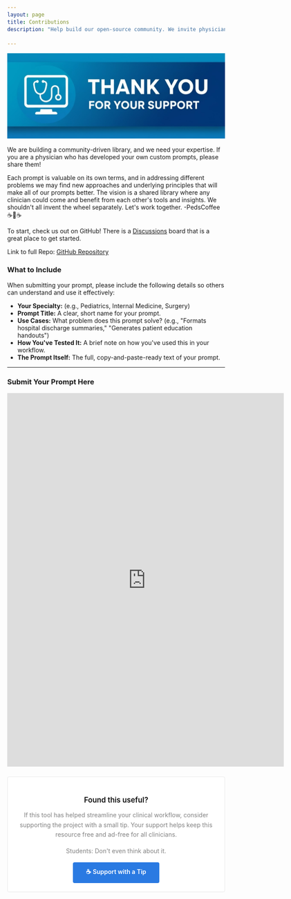 ```yaml
---
layout: page
title: Contributions
description: "Help build our open-source community. We invite physicians to contribute their own custom AI prompts to our shared clinical prompt library via GitHub."

---
```


<style>
/* CSS to ensure the tip jar looks correct */
.support-section {
    background: white;
    border: 1px solid #e8e8e8;
    border-radius: 4px;
    padding: 20px;
    margin-top: 20px;
    text-align: center;
}

.support-section h3 {
    font-size: 1.2em;
    font-weight: 600;
    color: #111;
    margin-bottom: 10px;
}

.support-section p {
    color: #828282;
    margin-bottom: 15px;
    line-height: 1.6;
}

.tip-jar-btn {
    display: inline-block;
    padding: 12px 30px;
    background: #2a7ae2;
    color: white;
    text-decoration: none;
    border-radius: 4px;
    font-weight: 600;
    transition: background 0.2s;
}

.tip-jar-btn:hover {
    background: #1e59a8;
}
</style>

![Thank You Banner](./images/thank-you-banner.jpg)

We are building a community-driven library, and we need your expertise. If you are a physician who has developed your own custom prompts, please share them!

Each prompt is valuable on its own terms, and in addressing different problems we may find new approaches and underlying principles that will make all of our prompts better. The vision is a shared library where any clinician could come and benefit from each other's tools and insights. We shouldn't all invent the wheel separately.  Let's work together. -PedsCoffee☕️🏥☕️

To start, check us out on GitHub! There is a [Discussions](https://github.com/pedscoffee/PhysicianPromptEngineering/discussions) board that is a great place to get started.

Link to full Repo: [GitHub Repository](https://github.com/pedscoffee/PhysicianPromptEngineering/)

### What to Include

When submitting your prompt, please include the following details so others can understand and use it effectively:

* **Your Specialty:** (e.g., Pediatrics, Internal Medicine, Surgery)
* **Prompt Title:** A clear, short name for your prompt.
* **Use Cases:** What problem does this prompt solve? (e.g., "Formats hospital discharge summaries," "Generates patient education handouts")
* **How You've Tested It:** A brief note on how you've used this in your workflow.
* **The Prompt Itself:** The full, copy-and-paste-ready text of your prompt.

---

### Submit Your Prompt Here

<iframe src="https://docs.google.com/forms/d/e/1FAIpQLScicxuLRUnXqv43QbRZ2zcYWuX47B_HOhJM3ir7dV11IE4Gpw/viewform?embedded=true" width="640" height="863" frameborder="0" marginheight="0" marginwidth="0">Loading…</iframe>

<div class="support-section">
        <h3>Found this useful?</h3>
        <p> If this tool has helped streamline your clinical workflow, consider supporting the project with a small tip. Your support helps keep this resource free and ad-free for all clinicians.</p> 
        <p>Students: Don't even think about it. </p>
        <a href="https://donate.stripe.com/14A9ANf3K8VjeAW7pT8bS00" target="_blank" class="tip-jar-btn">☕ Support with a Tip</a>
</div>

    